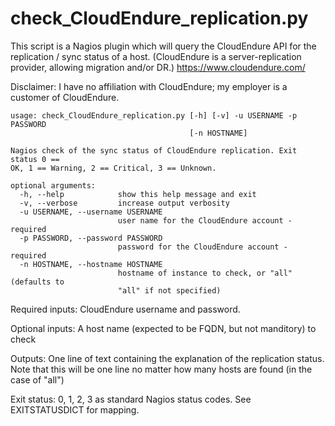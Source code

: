# check_CloudEndure_replication.py

This script is a Nagios plugin which will query the CloudEndure API for the 
replication / sync status of a host. (CloudEndure is a server-replication
provider, allowing migration and/or DR.) https://www.cloudendure.com/

Disclaimer: I have no affiliation with CloudEndure; my employer is a customer of CloudEndure.


```
usage: check_CloudEndure_replication.py [-h] [-v] -u USERNAME -p PASSWORD
                                        [-n HOSTNAME]

Nagios check of the sync status of CloudEndure replication. Exit status 0 ==
OK, 1 == Warning, 2 == Critical, 3 == Unknown.

optional arguments:
  -h, --help            show this help message and exit
  -v, --verbose         increase output verbosity
  -u USERNAME, --username USERNAME
                        user name for the CloudEndure account - required
  -p PASSWORD, --password PASSWORD
                        password for the CloudEndure account - required
  -n HOSTNAME, --hostname HOSTNAME
                        hostname of instance to check, or "all" (defaults to
                        "all" if not specified)

```

Required inputs: CloudEndure username and password. 

Optional inputs: A host name (expected to be FQDN, but not manditory) to check

Outputs: One line of text containing the explanation of the replication status. Note that 
	this will be one line no matter how many hosts are found (in the case of "all")

Exit status: 0, 1, 2, 3 as standard Nagios status codes. See EXITSTATUSDICT for mapping.


